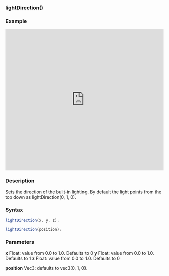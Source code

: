 ### lightDirection()

### Example

<iframe width="100%" height="450px" src="https://shaderpark.netlify.com/sculpture/-M2aPfxOPt9evUT9w3va?example=true&embed=true" frameborder="0"></iframe>

### Description
Sets the direction of the built-in lighting. By default the light points from the top down as lightDirection(0, 1, 0).

### Syntax
```js
lightDirection(x, y, z);

lightDirection(position);
```

### Parameters
**x** Float: value from 0.0 to 1.0. Defaults to 0
**y** Float: value from 0.0 to 1.0. Defaults to 1
**z** Float: value from 0.0 to 1.0. Defaults to 0

**position** Vec3: defaults to vec3(0, 1, 0).